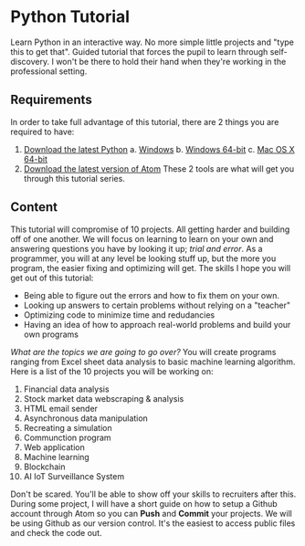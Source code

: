 # Python Tutorial
Learn Python in an interactive way. No more simple little projects and "type this to get that". Guided tutorial that forces the pupil to learn through self-discovery. I won't be there to hold their hand when they're working in the professional setting.
## Requirements
In order to take full advantage of this tutorial, there are 2 things you are required to have:
1. [Download the latest Python](https://www.python.org/downloads/)
   a. [Windows](https://www.python.org/ftp/python/3.8.2/python-3.8.2.exe)
   b. [Windows 64-bit](https://www.python.org/ftp/python/3.8.2/python-3.8.2-amd64.exe)
   c. [Mac OS X 64-bit](https://www.python.org/ftp/python/3.8.2/python-3.8.2-macosx10.9.pkg)
2. [Download the latest version of Atom](https://atom.io/)
These 2 tools are what will get you through this tutorial series.

## Content
This tutorial will compromise of 10 projects. All getting harder and building off of one another. We will focus on learning to learn on your own and answering questions you have by looking it up; *trial and error*. As a programmer, you will at any level be looking stuff up, but the more you program, the easier fixing and optimizing will get.
The skills I hope you will get out of this tutorial:
- Being able to figure out the errors and how to fix them on your own.
- Looking up answers to certain problems without relying on a "teacher"
- Optimizing code to minimize time and redudancies
- Having an idea of how to approach real-world problems and build your own programs

*What are the topics we are going to go over?*
You will create programs ranging from Excel sheet data analysis to basic machine learning algorithm. Here is a list of the 10 projects you will be working on:
1. Financial data analysis
2. Stock market data webscraping & analysis
3. HTML email sender
4. Asynchronous data manipulation
5. Recreating a simulation
6. Communction program
7. Web application
8. Machine learning
9. Blockchain
10. AI IoT Surveillance System

Don't be scared. You'll be able to show off your skills to recruiters after this. During some project, I will have a short guide on how to setup a Github account through Atom so you can **Push** and **Commit** your projects. We will be using Github as our version control. It's the easiest to access public files and check the code out.



